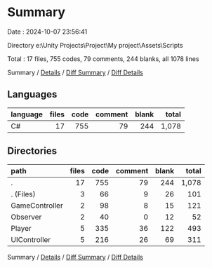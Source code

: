 # Summary

Date : 2024-10-07 23:56:41

Directory e:\\Unity Projects\\Project\\My project\\Assets\\Scripts

Total : 17 files,  755 codes, 79 comments, 244 blanks, all 1078 lines

Summary / [Details](details.md) / [Diff Summary](diff.md) / [Diff Details](diff-details.md)

## Languages
| language | files | code | comment | blank | total |
| :--- | ---: | ---: | ---: | ---: | ---: |
| C# | 17 | 755 | 79 | 244 | 1,078 |

## Directories
| path | files | code | comment | blank | total |
| :--- | ---: | ---: | ---: | ---: | ---: |
| . | 17 | 755 | 79 | 244 | 1,078 |
| . (Files) | 3 | 66 | 9 | 26 | 101 |
| GameController | 2 | 98 | 8 | 15 | 121 |
| Observer | 2 | 40 | 0 | 12 | 52 |
| Player | 5 | 335 | 36 | 122 | 493 |
| UIController | 5 | 216 | 26 | 69 | 311 |

Summary / [Details](details.md) / [Diff Summary](diff.md) / [Diff Details](diff-details.md)